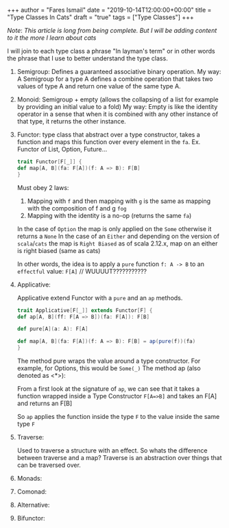 +++
author = "Fares Ismail"
date = "2019-10-14T12:00:00+00:00"
title = "Type Classes In Cats"
draft = "true"
tags = ["Type Classes"]
+++

_Note_: _This article is long from being complete. But I will be adding content to it the more I learn about cats_

I will join to each type class a phrase "In layman's term" or in other words the phrase that I use to better understand the type class.

1. Semigroup: Defines a guaranteed associative binary operation.
    My way: A Semigroup for a type A defines a combine operation that takes two values of type A and return one value of the same type A.

2. Monoid: Semigroup + empty (allows the collapsing of a list for example by providing an initial value to a fold)
    My way: Empty is like the identity operator in a sense that when it is combined with any other instance of that type, it returns the other instance.

3. Functor: type class that abstract over a type constructor, takes a function and maps this function over every element in the `fa`.
            Ex. Functor of List, Option, Future...

    ```scala
    trait Functor[F[_]] {
    def map[A, B](fa: F[A])(f: A => B): F[B]
    }
    ```

    Must obey 2 laws:

    1. Mapping with `f` and then mapping with `g` is the same as mapping with the composition of f and g `fog`
    2. Mapping with the identity is a no-op (returns the same `fa`)

    In the case of `Option` the map is only applied on the `Some` otherwise it returns a `None`
    In the case of an `Either` and depending on the version of `scala`/`cats` the map is `Right Biased` as of scala 2.12.x, map on an either is right biased (same as cats)

    In other words, the idea is to apply a `pure` function `f: A -> B` to an `effectful` value: `F[A]` // WUUUUT???????????

4. Applicative:

    Applicative extend Functor with a `pure` and an `ap` methods.

    ```scala
    trait Applicative[F[_]] extends Functor[F] {
    def ap[A, B](ff: F[A => B])(fa: F[A]): F[B]

    def pure[A](a: A): F[A]

    def map[A, B](fa: F[A])(f: A => B): F[B] = ap(pure(f))(fa)
    }
    ```

    The method pure wraps the value around a type constructor. For example, for Options, this would be `Some(_)`
    The method ap (also denoted as <*>):

    From a first look at the signature of `ap`, we can see that it takes a function wrapped inside a Type Constructor `F[A=>B]` and takes an F[A] and returns an F[B]

    So `ap` applies the function inside the type `F` to the value inside the same type `F`

5. Traverse:

    Used to traverse a structure with an effect.
    So whats the difference between traverse and a map? Traverse is an abstraction over things that can be traversed over.

6. Monads:

7. Comonad:

8. Alternative:

9. Bifunctor:
